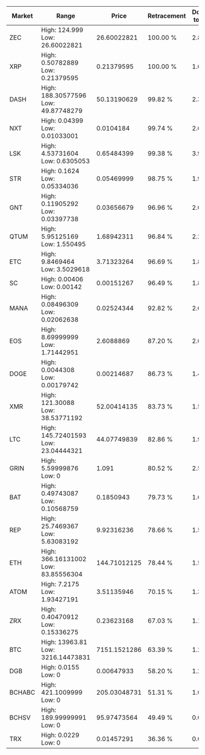 | Market | Range | Price| Retracement | Doubles to 50% |
| --- | --- | --- | --- | --- |
| ZEC | High: 124.999<br />Low: 26.60022821 | 26.60022821 | 100.00 % | 2.85 |
| XRP | High: 0.50782889<br />Low: 0.21379595 | 0.21379595 | 100.00 % | 1.69 |
| DASH | High: 188.30577596<br />Low: 49.87748279 | 50.13190629 | 99.82 % | 2.38 |
| NXT | High: 0.04399<br />Low: 0.01033001 | 0.0104184 | 99.74 % | 2.61 |
| LSK | High: 4.53731604<br />Low: 0.6305053 | 0.65484399 | 99.38 % | 3.95 |
| STR | High: 0.1624<br />Low: 0.05334036 | 0.05469999 | 98.75 % | 1.97 |
| GNT | High: 0.11905292<br />Low: 0.03397738 | 0.03656679 | 96.96 % | 2.09 |
| QTUM | High: 5.95125169<br />Low: 1.550495 | 1.68942311 | 96.84 % | 2.22 |
| ETC | High: 9.8469464<br />Low: 3.5029618 | 3.71323264 | 96.69 % | 1.80 |
| SC | High: 0.00406<br />Low: 0.00142 | 0.00151267 | 96.49 % | 1.81 |
| MANA | High: 0.08496309<br />Low: 0.02062638 | 0.02524344 | 92.82 % | 2.09 |
| EOS | High: 8.69999999<br />Low: 1.71442951 | 2.6088869 | 87.20 % | 2.00 |
| DOGE | High: 0.0044308<br />Low: 0.00179742 | 0.00214687 | 86.73 % | 1.45 |
| XMR | High: 121.30088<br />Low: 38.53771192 | 52.00414135 | 83.73 % | 1.54 |
| LTC | High: 145.72401593<br />Low: 23.04444321 | 44.07749839 | 82.86 % | 1.91 |
| GRIN | High: 5.59999876<br />Low: 0 | 1.091 | 80.52 % | 2.57 |
| BAT | High: 0.49743087<br />Low: 0.10568759 | 0.1850943 | 79.73 % | 1.63 |
| REP | High: 25.7469367<br />Low: 5.63083192 | 9.92316236 | 78.66 % | 1.58 |
| ETH | High: 366.16131002<br />Low: 83.85556304 | 144.71012125 | 78.44 % | 1.55 |
| ATOM | High: 7.2175<br />Low: 1.93427191 | 3.51135946 | 70.15 % | 1.30 |
| ZRX | High: 0.40470912<br />Low: 0.15336275 | 0.23623168 | 67.03 % | 1.18 |
| BTC | High: 13963.81<br />Low: 3216.14473831 | 7151.1521286 | 63.39 % | 1.20 |
| DGB | High: 0.0155<br />Low: 0 | 0.00647933 | 58.20 % | 1.20 |
| BCHABC | High: 421.1009999<br />Low: 0 | 205.03048731 | 51.31 % | 1.03 |
| BCHSV | High: 189.99999991<br />Low: 0 | 95.97473564 | 49.49 % | 0.00 |
| TRX | High: 0.0229<br />Low: 0 | 0.01457291 | 36.36 % | 0.00 |

